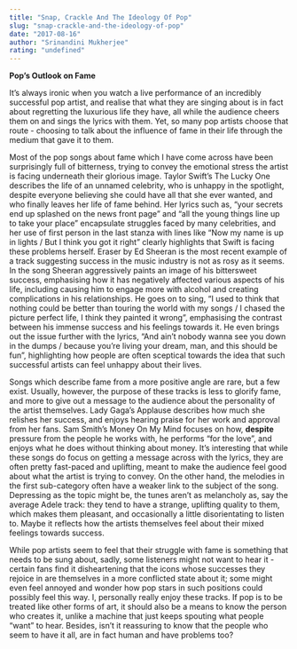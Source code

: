 ```yaml
---
title: "Snap, Crackle And The Ideology Of Pop"
slug: "snap-crackle-and-the-ideology-of-pop"
date: "2017-08-16"
author: "Srinandini Mukherjee"
rating: "undefined"
---
```


**Pop’s Outlook on Fame**

It’s always ironic when you watch a live performance of an incredibly successful pop artist, and realise that what they are singing about is in fact about regretting the luxurious life they have, all while the audience cheers them on and sings the lyrics with them. Yet, so many pop artists choose that route - choosing to talk about the influence of fame in their life through the medium that gave it to them.

Most of the pop songs about fame which I have come across have been surprisingly full of bitterness, trying to convey the emotional stress the artist is facing underneath their glorious image. Taylor Swift’s The Lucky One describes the life of an unnamed celebrity, who is unhappy in the spotlight, despite everyone believing she could have all that she ever wanted, and who finally leaves her life of fame behind. Her lyrics such as, “your secrets end up splashed on the news front page” and “all the young things line up to take your place” encapsulate struggles faced by many celebrities, and her use of first person in the last stanza with lines like “Now my name is up in lights / But I think you got it right” clearly highlights that Swift is facing these problems herself. Eraser by Ed Sheeran is the most recent example of a track suggesting success in the music industry is not as rosy as it seems. In the song Sheeran aggressively paints an image of his bittersweet success, emphasising how it has negatively affected various aspects of his life, including causing him to engage more with alcohol and creating complications in his relationships. He goes on to sing, “I used to think that nothing could be better than touring the world with my songs / I chased the picture perfect life, I think they painted it wrong”, emphasising the contrast between his immense success and his feelings towards it. He even brings out the issue further with the lyrics, “And ain’t nobody wanna see you down in the dumps / because you’re living your dream, man, and this should be fun”, highlighting how people are often sceptical towards the idea that such successful artists can feel unhappy about their lives.

Songs which describe fame from a more positive angle are rare, but a few exist. Usually, however, the purpose of these tracks is less to glorify fame, and more to give out a message to the audience about the personality of the artist themselves. Lady Gaga’s Applause describes how much she relishes her success, and enjoys hearing praise for her work and approval from her fans. Sam Smith’s Money On My Mind focuses on how, **despite** pressure from the people he works with, he performs “for the love”, and enjoys what he does without thinking about money. It’s interesting that while these songs do focus on getting a message across with the lyrics, they are often pretty fast-paced and uplifting, meant to make the audience feel good about what the artist is trying to convey. On the other hand, the melodies in the first sub-category often have a weaker link to the subject of the song. Depressing as the topic might be, the tunes aren’t as melancholy as, say the average Adele track: they tend to have a strange, uplifting quality to them, which makes them pleasant, and occasionally a little disorientating to listen to. Maybe it reflects how the artists themselves feel about their mixed feelings towards success.

While pop artists seem to feel that their struggle with fame is something that needs to be sung about, sadly, some listeners might not want to hear it - certain fans find it disheartening that the icons whose successes they rejoice in are themselves in a more conflicted state about it; some might even feel annoyed and wonder how pop stars in such positions could possibly feel this way. I, personally really enjoy these tracks. If pop is to be treated like other forms of art, it should also be a means to know the person who creates it, unlike a machine that just keeps spouting what people “want” to hear. Besides, isn’t it reassuring to know that the people who seem to have it all, are in fact human and have problems too?
